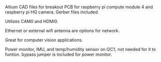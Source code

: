 Altium CAD files for breakout PCB for raspberry pi compute module 4 and raspberry pi HQ camera. Gerber files included.

Utilizes CAM0 and HDMI0. 

Ethernet or external wifi antenna are options for network.

Great for computer vision applications.

Power monitor, IMU, and temp/humidity sensor on I2C1, not needed for it to funtion.
    bypass jumper is included for power monitor.
    
